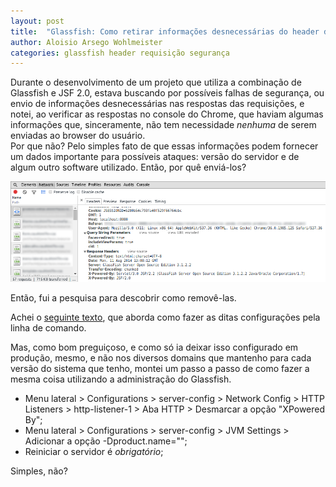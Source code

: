 ```yaml
---
layout: post
title:  "Glassfish: Como retirar informações desnecessárias do header da requisição"
author: Aloisio Arsego Wohlmeister
categories: glassfish header requisição segurança
---
```


Durante o desenvolvimento de um projeto que utiliza a combinação de Glassfish e JSF 2.0, estava buscando por possíveis falhas de segurança, ou envio de informações desnecessárias nas respostas das requisições, e notei, ao verificar as respostas no console do Chrome, que haviam algumas informações que, sinceramente, não tem necessidade *nenhuma* de serem enviadas ao browser do usuário.  
Por que não? Pelo simples fato de que essas informações podem fornecer um dados importante para possíveis ataques: versão do servidor e de algum outro software utilizado. Então, por quê enviá-los?

![Cabeçalhos de resposta do Glassfish][glassfish-cabeçalho-resposta]

Então, fui a pesquisa para descobrir como removê-las.  

Achei o [seguinte texto](http://alexismp.wordpress.com/2010/09/07/chameleon-glassfish-x-powered-by-and-server/), que aborda como fazer as ditas configurações pela linha de comando.  

Mas, como bom preguiçoso, e como só ia deixar isso configurado em produção, mesmo, e não nos diversos domains que mantenho para cada versão do sistema que tenho, montei um passo a passo de como fazer a mesma coisa utilizando a administração do Glassfish.

*   Menu lateral > Configurations > server-config > Network Config > HTTP Listeners > http-listener-1 > Aba HTTP > Desmarcar a opção "XPowered By";
*   Menu lateral > Configurations > server-config > JVM Settings > Adicionar a opção -Dproduct.name="";   
*   Reiniciar o servidor é *obrigatório*;  

Simples, não?

[glassfish-cabeçalho-resposta]: /images/glassfish-resposta-cabecalho.png